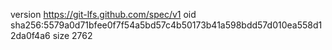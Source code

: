 version https://git-lfs.github.com/spec/v1
oid sha256:5579a0d71bfee0f7f54a5bd57c4b50173b41a598bdd57d010ea558d12da0f4a6
size 2762
